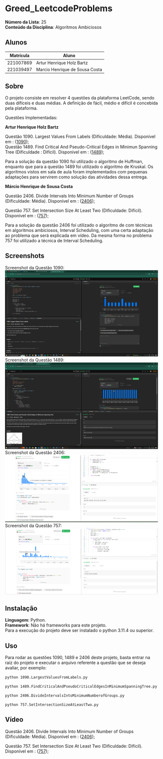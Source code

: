 # Greed_LeetcodeProblems

**Número da Lista**: 25<br>
**Conteúdo da Disciplina**: Algoritmos Ambiciosos<br>

## Alunos
|Matrícula | Aluno |
| -- | -- |
| 221007869  |  Artur Henrique Holz Bartz |
| 221039497  |  Marcio Henrique de Sousa Costa |

## Sobre 
O projeto consiste em resolver 4 questões da plataforma LeetCode, sendo duas dífíceis e duas médias. A definição de fácil, médio e difícil é concebida pela plataforma.

Questões Implementadas:

**Artur Henrique Holz Bartz**

Questão 1090. Largest Values From Labels (Dificuldade: Média). Disponível em : ([1090](https://leetcode.com/problems/largest-values-from-labels/description/));<br>
Questão 1489. Find Critical And Pseudo-Critical Edges in Minimun Spanning Tree (Dificuldade : Difícil). Disponível em : ([1489](https://leetcode.com/problems/find-critical-and-pseudo-critical-edges-in-minimum-spanning-tree/description/));<br>

Para a solução da questão 1090 foi utilizado o algoritmo de Huffman, enquanto que para a questão 1489 foi utilizado o algoritmo de Kruskal. Os algoritmos vistos em sala de aula foram implementados com pequenas adaptações para servirem como solução das atividades dessa entrega.

**Márcio Henrique de Sousa Costa**

Questão 2406. Divide Intervals Into Minimum Number of Groups (Dificuldade: Média). Disponível em : ([2406](https://leetcode.com/problems/divide-intervals-into-minimum-number-of-groups/description/?utm_source=chatgpt.com));<br>

Questão 757. Set Intersection Size At Least Two (Dificuldade: Difícil). Disponível em : ([757](https://leetcode.com/problems/set-intersection-size-at-least-two/description/));<br>

Para a solução da questão 2406 foi utilizado o algoritmo de com técnicas em algoritmos ambiciosos, Interval Scheduling, com uma certa adaptação ao problema que será explicada em vídeo. Da mesma forma no problema 757 foi utilizado a técnica de Interval Scheduling.


## Screenshots
Screenshot da Questão 1090:<br>
![Screenshot Questão 1090](assets/1090image.jpeg)
Screenshot da Questão 1489:<br>
![Screenshot Questão 1489](assets/1489image.jpeg)
Screenshot da Questão 2406:<br>
![Screenshot Questão 2406](assets/2406image.png)
Screenshot da Questão 757:<br>
![Screenshot Questão 757](assets/757image.png)

## Instalação 
**Linguagem**: Python.<br>
**Framework**: Não há frameworks para este projeto.<br>
Para a execução do projeto deve ser instalado o python 3.11.4 ou superior.

## Uso 
Para rodar as questões 1090, 1489 e 2406 deste projeto, basta entrar na raiz do projeto e executar o arquivo referente a questão que se deseja avaliar, por exemplo:
```
python 1090.LargestValuesFromLabels.py
```
```
python 1489.FindCriticalAndPseudoCriticalEdgesInMinimumSpanningTree.py
```

```
python 2406.DivideIntervalsIntoMinimumNumberofGroups.py
```

```
python 757.SetIntersectionSizeAtLeastTwo.py
```

## Vídeo


Questão 2406. Divide Intervals Into Minimum Number of Groups (Dificuldade: Média). Disponível em : ([2406](https://youtu.be/lR9CG2R-x4w));<br>

Questão 757. Set Intersection Size At Least Two (Dificuldade: Difícil). Disponível em : ([757](https://youtu.be/dd-Dmv4kGuE?si=2EeEOxqgOGWS_vkW));<br>
